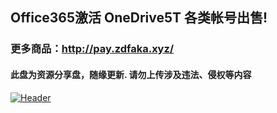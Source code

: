 ## Office365激活 OneDrive5T 各类帐号出售!
### 更多商品：http://pay.zdfaka.xyz/
#### 此盘为资源分享盘，随缘更新. 请勿上传涉及违法、侵权等内容
   [![Header](https://raw.githubusercontent.com/MartinHeinz/<OWNER>/<OWNER>/readme_header.png "Header")](https://some-url.dev/)
